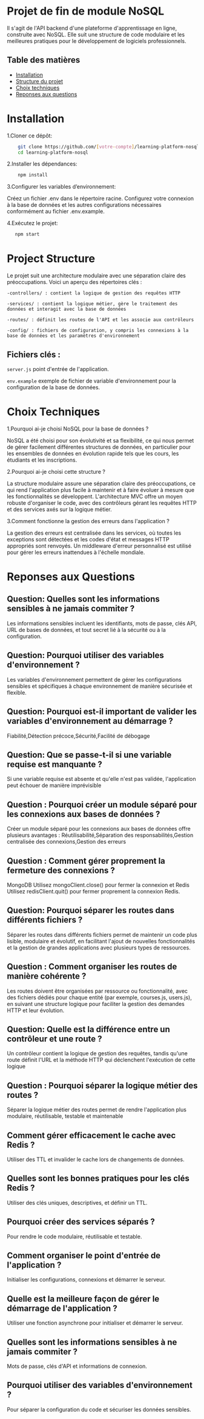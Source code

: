 # Projet de fin de module NoSQL

Il s'agit de l'API backend d'une plateforme d'apprentissage en ligne, construite avec NoSQL. Elle suit une structure de code modulaire et les meilleures pratiques pour le développement de logiciels professionnels.

## Table des matières

- [Installation](#installation)
- [Structure du projet](#project-structure)
- [Choix techniques](#choix-techniques)
- [Reponses aux questions](#reponses-aux-questions)

# Installation

1.Cloner ce dépôt:

```bash
    git clone https://github.com/[votre-compte]/learning-platform-nosql
    cd learning-platform-nosql
```

2.Installer les dépendances:

```bash
    npm install
```

3.Configurer les variables d’environnement:

Créez un fichier .env dans le répertoire racine.
Configurez votre connexion à la base de données et les autres configurations nécessaires conformément au fichier .env.example.

4.Exécutez le projet:

```bash
   npm start
```

# Project Structure

Le projet suit une architecture modulaire avec une séparation claire des préoccupations. Voici un aperçu des répertoires clés :

    -controllers/ : contient la logique de gestion des requêtes HTTP

    -services/ : contient la logique métier, gère le traitement des données et interagit avec la base de données

    -routes/ : définit les routes de l'API et les associe aux contrôleurs

    -config/ : fichiers de configuration, y compris les connexions à la base de données et les paramètres d'environnement

## Fichiers clés :

`server.js` point d'entrée de l'application.

`env.example` exemple de fichier de variable d'environnement pour la configuration de la base de données.

# Choix Techniques

1.Pourquoi ai-je choisi NoSQL pour la base de données ?

NoSQL a été choisi pour son évolutivité et sa flexibilité, ce qui nous permet de gérer facilement différentes structures de données, en particulier pour les ensembles de données en évolution rapide tels que les cours, les étudiants et les inscriptions.

2.Pourquoi ai-je choisi cette structure ?

La structure modulaire assure une séparation claire des préoccupations, ce qui rend l'application plus facile à maintenir et à faire évoluer à mesure que les fonctionnalités se développent. L'architecture MVC offre un moyen robuste d'organiser le code, avec des contrôleurs gérant les requêtes HTTP et des services axés sur la logique métier.

3.Comment fonctionne la gestion des erreurs dans l'application ?

La gestion des erreurs est centralisée dans les services, où toutes les exceptions sont détectées et les codes d'état et messages HTTP appropriés sont renvoyés. Un middleware d'erreur personnalisé est utilisé pour gérer les erreurs inattendues à l'échelle mondiale.

# Reponses aux Questions

## Question: Quelles sont les informations sensibles à ne jamais commiter ?

Les informations sensibles incluent les identifiants, mots de passe, clés API, URL de bases de données, et tout secret lié à la sécurité ou à la configuration.

## Question: Pourquoi utiliser des variables d'environnement ?

Les variables d'environnement permettent de gérer les configurations sensibles et spécifiques à chaque environnement de manière sécurisée et flexible.

## Question: Pourquoi est-il important de valider les variables d'environnement au démarrage ?

Fiabilité,Détection précoce,Sécurité,Facilité de débogage

## Question: Que se passe-t-il si une variable requise est manquante ?

Si une variable requise est absente et qu'elle n'est pas validée, l'application peut échouer de manière imprévisible

## Question : Pourquoi créer un module séparé pour les connexions aux bases de données ?

Créer un module séparé pour les connexions aux bases de données offre plusieurs avantages : Réutilisabilité,Séparation des responsabilités,Gestion centralisée des connexions,Gestion des erreurs

## Question : Comment gérer proprement la fermeture des connexions ?

MongoDB Utilisez mongoClient.close() pour fermer la connexion et Redis Utilisez redisClient.quit() pour fermer proprement la connexion Redis.

## Question: Pourquoi séparer les routes dans différents fichiers ?

Séparer les routes dans différents fichiers permet de maintenir un code plus lisible, modulaire et évolutif, en facilitant l'ajout de nouvelles fonctionnalités et la gestion de grandes applications avec plusieurs types de ressources.

## Question : Comment organiser les routes de manière cohérente ?

Les routes doivent être organisées par ressource ou fonctionnalité, avec des fichiers dédiés pour chaque entité (par exemple, courses.js, users.js), en suivant une structure logique pour faciliter la gestion des demandes HTTP et leur évolution.

## Question: Quelle est la différence entre un contrôleur et une route ?

Un contrôleur contient la logique de gestion des requêtes, tandis qu'une route définit l'URL et la méthode HTTP qui déclenchent l'exécution de cette logique

## Question : Pourquoi séparer la logique métier des routes ?

Séparer la logique métier des routes permet de rendre l'application plus modulaire, réutilisable, testable et maintenable

## Comment gérer efficacement le cache avec Redis ?

Utiliser des TTL et invalider le cache lors de changements de données.

## Quelles sont les bonnes pratiques pour les clés Redis ?

Utiliser des clés uniques, descriptives, et définir un TTL.

## Pourquoi créer des services séparés ?

Pour rendre le code modulaire, réutilisable et testable.

## Comment organiser le point d'entrée de l'application ?

Initialiser les configurations, connexions et démarrer le serveur.

## Quelle est la meilleure façon de gérer le démarrage de l'application ?

Utiliser une fonction asynchrone pour initialiser et démarrer le serveur.

## Quelles sont les informations sensibles à ne jamais commiter ?

Mots de passe, clés d'API et informations de connexion.

## Pourquoi utiliser des variables d'environnement ?

Pour séparer la configuration du code et sécuriser les données sensibles.
